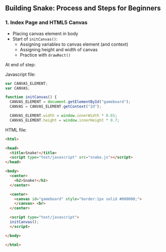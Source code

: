 ## Building Snake: Process and Steps for Beginners

### 1. Index Page and HTML5 Canvas

* Placing canvas element in body
* Start of `initCanvas()`:
    * Assigning variables to canvas element (and context)
    * Assigning height and width of canvas
    * Practice with `drawRect()`

At end of step:

Javascript file:
```javascript
var CANVAS_ELEMENT;
var CANVAS;

function initCanvas() {
  CANVAS_ELEMENT = document.getElementById("gameboard");
  CANVAS = CANVAS_ELEMENT.getContext("2d");

  CANVAS_ELEMENT.width = window.innerWidth * 0.65;
  CANVAS_ELEMENT.height = window.innerHeight * 0.7;
```

HTML file:
```html
<html>

<head>
  <title>Snake!</title>
  <script type="text/javascript" src="snake.js"></script>
</head>

<body>
  <center>
    <h2>Snake!</h2>
  </center>

  <center>
    <canvas id="gameboard" style="border:1px solid #000000;">
    </canvas> <br>
  </center>

  <script type="text/javascript">
  initCanvas();
  </script>

</body>

</html>
```
